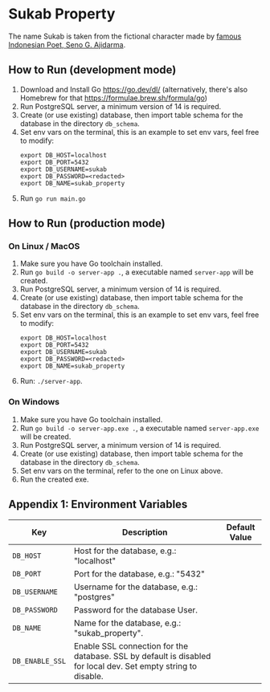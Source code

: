 # Sukab Property 

The name Sukab is taken from the fictional character made by [famous Indonesian Poet, Seno G. Ajidarma](https://en.wikipedia.org/wiki/Seno_Gumira_Ajidarma).

## How to Run (development mode)

1. Download and Install Go https://go.dev/dl/ (alternatively, there's also Homebrew for that https://formulae.brew.sh/formula/go)
2. Run PostgreSQL server, a minimum version of 14 is required.
3. Create (or use existing) database, then import table schema for the database in the directory `db_schema`.
4. Set env vars on the terminal, this is an example to set env vars, feel free to modify:
   ```
   export DB_HOST=localhost 
   export DB_PORT=5432
   export DB_USERNAME=sukab 
   export DB_PASSWORD=<redacted>
   export DB_NAME=sukab_property
   ```
5. Run `go run main.go`

## How to Run (production mode)

### On Linux / MacOS

1. Make sure you have Go toolchain installed.
2. Run `go build -o server-app .`, a executable named `server-app` will be created.
3. Run PostgreSQL server, a minimum version of 14 is required.
4. Create (or use existing) database, then import table schema for the database in the directory `db_schema`.
5. Set env vars on the terminal, this is an example to set env vars, feel free to modify:
   ```
   export DB_HOST=localhost 
   export DB_PORT=5432
   export DB_USERNAME=sukab 
   export DB_PASSWORD=<redacted>
   export DB_NAME=sukab_property
   ```
6. Run: `./server-app`.

### On Windows

1. Make sure you have Go toolchain installed.
2. Run `go build -o server-app.exe .`, a executable named `server-app.exe` will be created.
3. Run PostgreSQL server, a minimum version of 14 is required.
4. Create (or use existing) database, then import table schema for the database in the directory `db_schema`.
5. Set env vars on the terminal, refer to the one on Linux above.
6. Run the created exe.


## Appendix 1: Environment Variables 

| Key | Description | Default Value |
|-----|-------------|---------------|
| `DB_HOST` | Host for the database, e.g.: "localhost" | <empty-string> |
| `DB_PORT` | Port for the database, e.g.: "5432" | <empty-string> |
| `DB_USERNAME` | Username for the database, e.g.: "postgres" | <empty-string> |
| `DB_PASSWORD` | Password for the database User. | <empty-string> |
| `DB_NAME` | Name for the database, e.g.: "sukab_property". | <empty-string> |
| `DB_ENABLE_SSL` | Enable SSL connection for the database. SSL by default is disabled for local dev. Set empty string to disable. | <empty-string> |

